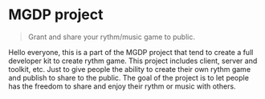# MGDP project
> Grant and share your rythm/music game to public.

Hello everyone, this is a part of the MGDP project that tend to create a
full developer kit to create rythm game. This project includes client, server
and toolkit, etc. Just to give people the ability to create their own rythm
game and publish to share to the public. The goal of the project is to let
people has the freedom to share and enjoy their rythm or music with others.
